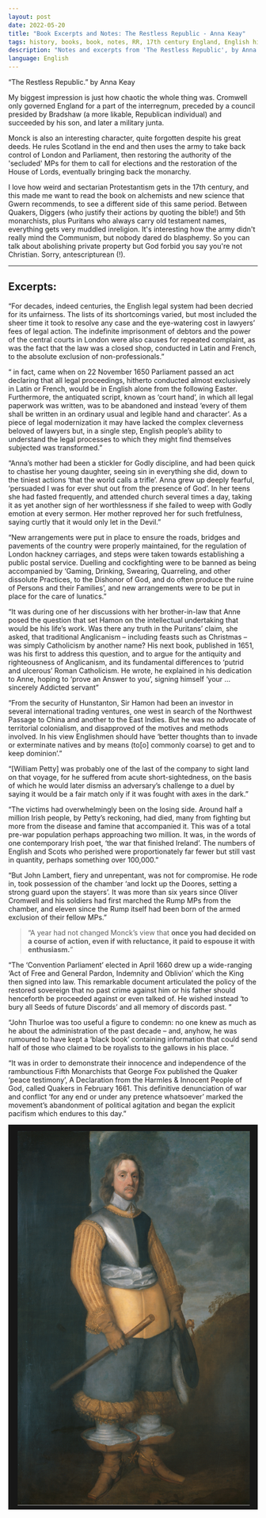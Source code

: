 ```yaml
---
layout: post
date: 2022-05-20
title: "Book Excerpts and Notes: The Restless Republic - Anna Keay"
tags: history, books, book, notes, RR, 17th century England, English history, Cromwell
description: "Notes and excerpts from 'The Restless Republic', by Anna Keay."
language: English
---
```


“The Restless Republic.” by Anna Keay

My biggest impression is just how chaotic the whole thing was. Cromwell only governed England for a part of the interregnum, preceded by a council presided by Bradshaw (a more likable, Republican individual) and succeeded by his son, and later a military junta.

Monck is also an interesting character, quite forgotten despite his great deeds. He rules Scotland in the end and then uses the army to take back control of London and Parliament, then restoring the authority of the 'secluded' MPs for them to call for elections and the restoration of the House of Lords, eventually bringing back the monarchy.

I love how weird and sectarian Protestantism gets in the 17th century, and this made me want to read the book on alchemists and new science that Gwern recommends, to see a different side of this same period. Between Quakers, Diggers (who justify their actions by quoting the bible!) and 5th monarchists, plus Puritans who always carry old testament names, everything gets very muddled inreligion. It's interesting how the army didn't really mind the Communism, but nobody dared do blasphemy. So you can talk about abolishing private property but God forbid you say you're not Christian. Sorry, antescripturean (!).

---
## Excerpts:


“For decades, indeed centuries, the English legal system had been decried for its unfairness. The lists of its shortcomings varied, but most included the sheer time it took to resolve any case and the eye-watering cost in lawyers’ fees of legal action. The indefinite imprisonment of debtors and the power of the central courts in London were also causes for repeated complaint, as was the fact that the law was a closed shop, conducted in Latin and French, to the absolute exclusion of non-professionals.”

“ in fact, came when on 22 November 1650 Parliament passed an act declaring that all legal proceedings, hitherto conducted almost exclusively in Latin or French, would be in English alone from the following Easter. Furthermore, the antiquated script, known as ‘court hand’, in which all legal paperwork was written, was to be abandoned and instead ‘every of them shall be written in an ordinary usual and legible hand and character’. As a piece of legal modernization it may have lacked the complex cleverness beloved of lawyers but, in a single step, English people’s ability to understand the legal processes to which they might find themselves subjected was transformed.”

“Anna’s mother had been a stickler for Godly discipline, and had been quick to chastise her young daughter, seeing sin in everything she did, down to the tiniest actions ‘that the world calls a trifle’. Anna grew up deeply fearful, ‘persuaded I was for ever shut out from the presence of God’. In her teens she had fasted frequently, and attended church several times a day, taking it as yet another sign of her worthlessness if she failed to weep with Godly emotion at every sermon. Her mother reproved her for such fretfulness, saying curtly that it would only let in the Devil.”


“New arrangements were put in place to ensure the roads, bridges and pavements of the country were properly maintained, for the regulation of London hackney carriages, and steps were taken towards establishing a public postal service. Duelling and cockfighting were to be banned as being accompanied by ‘Gaming, Drinking, Swearing, Quarreling, and other dissolute Practices, to the Dishonor of God, and do often produce the ruine of Persons and their Families’, and new arrangements were to be put in place for the care of lunatics.”

“It was during one of her discussions with her brother-in-law that Anne posed the question that set Hamon on the intellectual undertaking that would be his life’s work. Was there any truth in the Puritans’ claim, she asked, that traditional Anglicanism – including feasts such as Christmas – was simply Catholicism by another name? His next book, published in 1651, was his first to address this question, and to argue for the antiquity and righteousness of Anglicanism, and its fundamental differences to ‘putrid and ulcerous’ Roman Catholicism. He wrote, he explained in his dedication to Anne, hoping to ‘prove an Answer to you’, signing himself ‘your … sincerely Addicted servant”

“From the security of Hunstanton, Sir Hamon had been an investor in several international trading ventures, one west in search of the Northwest Passage to China and another to the East Indies. But he was no advocate of territorial colonialism, and disapproved of the motives and methods involved. In his view Englishmen should have ‘better thoughts than to invade or exterminate natives and by means (to[o] commonly coarse) to get and to keep dominion’.”

“[William Petty] was probably one of the last of the company to sight land on that voyage, for he suffered from acute short-sightedness, on the basis of which he would later dismiss an adversary’s challenge to a duel by saying it would be a fair match only if it was fought with axes in the dark.”

“The victims had overwhelmingly been on the losing side. Around half a million Irish people, by Petty’s reckoning, had died, many from fighting but more from the disease and famine that accompanied it. This was of a total pre-war population perhaps approaching two million. It was, in the words of one contemporary Irish poet, ‘the war that finished Ireland’. The numbers of English and Scots who perished were proportionately far fewer but still vast in quantity, perhaps something over 100,000.”

“But John Lambert, fiery and unrepentant, was not for compromise. He rode in, took possession of the chamber ‘and lockt up the Doores, setting a strong guard upon the stayers’. It was more than six years since Oliver Cromwell and his soldiers had first marched the Rump MPs from the chamber, and eleven since the Rump itself had been born of the armed exclusion of their fellow MPs.”

> “A year had not changed Monck’s view that **once you had decided on a course of action, even if with reluctance, it paid to espouse it with enthusiasm.**”

“The ‘Convention Parliament’ elected in April 1660 drew up a wide-ranging ‘Act of Free and General Pardon, Indemnity and Oblivion’ which the King then signed into law. This remarkable document articulated the policy of the restored sovereign that no past crime against him or his father should henceforth be proceeded against or even talked of. He wished instead ‘to bury all Seeds of future Discords’ and all memory of discords past. ”

“John Thurloe was too useful a figure to condemn: no one knew as much as he about the administration of the past decade – and, anyhow, he was rumoured to have kept a ‘black book’ containing information that could send half of those who claimed to be royalists to the gallows in his place. ”

“It was in order to demonstrate their innocence and independence of the rambunctious Fifth Monarchists that George Fox published the Quaker ‘peace testimony’, A Declaration from the Harmles & Innocent People of God, called Quakers in February 1661. This definitive denunciation of war and conflict ‘for any end or under any pretence whatsoever’ marked the movement’s abandonment of political agitation and began the explicit pacifism which endures to this day.”

![](image/cromwell.png)